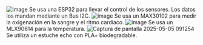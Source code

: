 ![image](https://github.com/user-attachments/assets/d9936156-e5f8-4d8b-955e-76ba1ff24858)
Se usa una ESP32 para llevar el control de los sensores.
Los datos los mandan mediante un Bus I2C.
![image](https://github.com/user-attachments/assets/516022e0-a193-4149-bb1c-3d48802bf341)
Se usa un MAX30102 para medir la oxigenación en la sangre y el ritmo cardiaco.
![image](https://github.com/user-attachments/assets/ec53c01a-f52b-42a8-b7c1-30cf1b05e5ce)
Se usa un MLX90614 para la temperatura.
![Captura de pantalla 2025-05-05 091254](https://github.com/user-attachments/assets/711216f6-99f5-4c55-a14c-667a5790bc24)
Se utiliza un estuche echo con PLA+ biodegradable.
